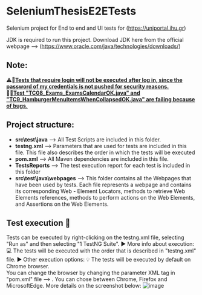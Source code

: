 # SeleniumThesisE2ETests
Selenium project for End to end and UI tests for (https://uniportal.ihu.gr)  

JDK is required to run this project. Download JDK here from the official webpage --> (https://www.oracle.com/java/technologies/downloads/)  
## Note:  
⚠️🚩<u><strong>Tests that require login will not be executed after log in, since the password of my credentials is not pushed for security reasons.</strong></u>  
🚦🚫<u><strong>Test "TC08_Exams_ExamsCalendarΟΚ.java" and "TC9_HamburgerMenuItemsWhenCollapsedΟΚ.java" are failing because of bugs.</strong></u>  

## Project structure:  
- **src\test\java**  --> All Test Scripts are included in this folder.
- **testng.xml**  --> Parameters that are used for tests are included in this file. This file also describes the order in which the tests will be executed
- **pom.xml**  --> All Maven dependencies are included in this file.
- **TestsReports**  --> The test execution report for each test is included in this folder
- **src\test\java\webpages**  --> This folder contains all the Webpages that have been used by tests. Each file represents a webpage and contains its corresponding Web - Element Locators, methods to retrieve Web Elements references, methods to perform actions on the Web Elements, and Assertions on the Web Elements. 


## Test execution :rocket:
Tests can be executed by right-clicking on the testng.xml file, selecting "Run as" and then selecting "1 TestNG Suite". 
▶︎ More info about execution:  :computer:
The tests will be executed with the order that is described in "testng.xml" file.
▶︎ Other execution options: :bulb:
The tests will be executed by default on Chrome browser.  
You can change the browser by changing the parameter XML tag in "pom.xml" file -->  <parameter name="browser" value="Chrome"></parameter> . You can chose between Chrome, Firefox and MicrosoftEdge. More details on the screenshot below:
![image](https://github.com/CostasChou/SeleniumThesisE2ETests/assets/97087053/d2790982-c062-4cf5-989c-31248c513a1c)




